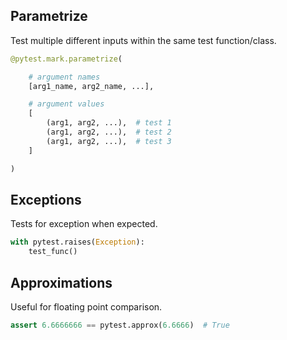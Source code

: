 
## Parametrize
Test multiple different inputs within the same test function/class.

```python
@pytest.mark.parametrize(

    # argument names
    [arg1_name, arg2_name, ...],  

    # argument values
    [
        (arg1, arg2, ...),  # test 1
        (arg1, arg2, ...),  # test 2
        (arg1, arg2, ...),  # test 3
    ]

)
```

## Exceptions
Tests for exception when expected.
```python
with pytest.raises(Exception):
    test_func()
```

## Approximations
Useful for floating point comparison.

```python
assert 6.6666666 == pytest.approx(6.6666)  # True
```



